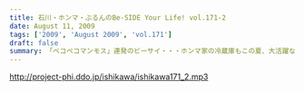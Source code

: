 ```yaml
---
title: 石川・ホンマ・ぶるんのBe-SIDE Your Life! vol.171-2
date: August 11, 2009
tags: ['2009', 'August 2009', 'vol.171']
draft: false
summary: 「ペコペコマンモス」連発のビーサイ・・・ホンマ家の冷蔵庫もこの夏、大活躍なようで、昨日はピノを大量購入したそうな。NAMAE
---
```


http://project-phi.ddo.jp/ishikawa/ishikawa171_2.mp3
